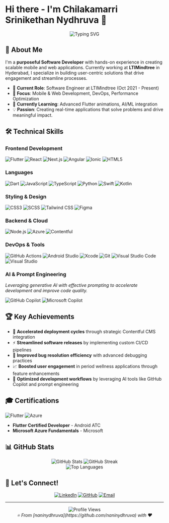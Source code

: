 # Hi there - I'm Chilakamarri Srinikethan Nydhruva 💼

<div align="center">
  <img src="https://readme-typing-svg.herokuapp.com?font=Fira+Code&pause=1000&color=2196F3&center=true&vCenter=true&width=600&lines=Software+Engineer+%40+LTIMindtree;Mobile+%26+Web+Application+Developer;Flutter+%7C+React.js+%7C+Next.js+Expert;DevOps+%26+CI%2FCD+Enthusiast" alt="Typing SVG" />
</div>

## 🚀 About Me

I'm a **purposeful Software Developer** with hands-on experience in creating scalable mobile and web applications. Currently working at **LTIMindtree** in Hyderabad, I specialize in building user-centric solutions that drive engagement and streamline processes.

- 💼 **Current Role**: Software Engineer at LTIMindtree (Oct 2021 - Present)
- 🎯 **Focus**: Mobile & Web Development, DevOps, Performance Optimization
- 🌱 **Currently Learning**: Advanced Flutter animations, AI/ML integration
- 💡 **Passion**: Creating real-time applications that solve problems and drive meaningful impact.

## 🛠️ Technical Skills

### **Frontend Development**

![Flutter](https://img.shields.io/badge/Flutter-02569B?style=for-the-badge&logo=flutter&logoColor=white)
![React](https://img.shields.io/badge/React-20232A?style=for-the-badge&logo=react&logoColor=61DAFB)
![Next.js](https://img.shields.io/badge/Next.js-000000?style=for-the-badge&logo=next.js&logoColor=white)
![Angular](https://img.shields.io/badge/Angular-DD0031?style=for-the-badge&logo=angular&logoColor=white)
![Ionic](https://img.shields.io/badge/Ionic-3880FF?style=for-the-badge&logo=ionic&logoColor=white)
![HTML5](https://img.shields.io/badge/HTML5-E34F26?style=for-the-badge&logo=html5&logoColor=white)

### **Languages**

![Dart](https://img.shields.io/badge/Dart-0175C2?style=for-the-badge&logo=dart&logoColor=white)
![JavaScript](https://img.shields.io/badge/JavaScript-F7DF1E?style=for-the-badge&logo=javascript&logoColor=black)
![TypeScript](https://img.shields.io/badge/TypeScript-007ACC?style=for-the-badge&logo=typescript&logoColor=white)
![Python](https://img.shields.io/badge/Python-3776AB?style=for-the-badge&logo=python&logoColor=yellow)
![Swift](https://img.shields.io/badge/Swift-FA7343?style=for-the-badge&logo=swift&logoColor=white)
![Kotlin](https://img.shields.io/badge/Kotlin-0095D5?style=for-the-badge&logo=kotlin&logoColor=white)

### **Styling & Design**

![CSS3](https://img.shields.io/badge/CSS3-1572B6?style=for-the-badge&logo=css3&logoColor=white)
![SCSS](https://img.shields.io/badge/SCSS-CC6699?style=for-the-badge&logo=sass&logoColor=white)
![Tailwind CSS](https://img.shields.io/badge/Tailwind_CSS-38B2AC?style=for-the-badge&logo=tailwind-css&logoColor=white)
![Figma](https://img.shields.io/badge/Figma-F24E1E?style=for-the-badge&logo=figma&logoColor=white)

### **Backend & Cloud**

![Node.js](https://img.shields.io/badge/Node.js-43853D?style=for-the-badge&logo=node.js&logoColor=white)
![Azure](https://img.shields.io/badge/Microsoft_Azure-0089D0?style=for-the-badge&logo=microsoft-azure&logoColor=white)
![Contentful](https://img.shields.io/badge/Contentful-2478CC?style=for-the-badge&logo=contentful&logoColor=white)

### **DevOps & Tools**

![GitHub Actions](https://img.shields.io/badge/GitHub_Actions-2088FF?style=for-the-badge&logo=github-actions&logoColor=white)
![Android Studio](https://img.shields.io/badge/Android_Studio-3DDC84?style=for-the-badge&logo=android-studio&logoColor=white)
![Xcode](https://img.shields.io/badge/Xcode-007ACC?style=for-the-badge&logo=xcode&logoColor=white)
![Git](https://img.shields.io/badge/Git-F05032?style=for-the-badge&logo=git&logoColor=white)
![Visual Studio Code](https://img.shields.io/badge/Visual_Studio_Code-007ACC?style=for-the-badge&logo=visual-studio-code&logoColor=white)
![Visual Studio](https://img.shields.io/badge/Visual_Studio-5C2D91?style=for-the-badge&logo=visual-studio&logoColor=white)

### **AI & Prompt Engineering**

_Leveraging generative AI with effective prompting to accelerate development and improve code quality._

![GitHub Copilot](https://img.shields.io/badge/GitHub_Copilot-000000?style=for-the-badge&logo=githubcopilot&logoColor=white)
![Microsoft Copilot](https://img.shields.io/badge/Microsoft_Copilot-0078D4?style=for-the-badge&logo=microsoft&logoColor=white)

<!-- ![Gemini](https://img.shields.io/badge/Gemini-8E77F0?style=for-the-badge&logo=googlegemini&logoColor=white) -->

## 🏆 Key Achievements

- 🚀 **Accelerated deployment cycles** through strategic Contentful CMS integration
- ⚡ **Streamlined software releases** by implementing custom CI/CD pipelines
- 🐛 **Improved bug resolution efficiency** with advanced debugging practices
- 📈 **Boosted user engagement** in period wellness applications through feature enhancements
- 🔧 **Optimized development workflows** by leveraging AI tools like GitHub Copilot and prompt engineering

## 🎓 Certifications

![Flutter](https://img.shields.io/badge/Flutter_Certified_Developer-02569B?style=for-the-badge&logo=flutter&logoColor=white)
![Azure](https://img.shields.io/badge/Microsoft_Azure_Fundamentals-0089D0?style=for-the-badge&logo=microsoft-azure&logoColor=white)

- **Flutter Certified Developer** - Android ATC
- **Microsoft Azure Fundamentals** - Microsoft

## 📊 GitHub Stats

<div align="center">
  <img src="https://github-readme-stats.vercel.app/api?username=naninydhruva&show_icons=true&theme=tokyonight&hide_border=true&private=true" alt="GitHub Stats" />
  <img src="https://github-readme-streak-stats.herokuapp.com/?user=naninydhruva&theme=tokyonight&hide_border=true" alt="GitHub Streak" />
</div>

<div align="center">
  <img src="https://github-readme-stats.vercel.app/api/top-langs/?username=naninydhruva&layout=compact&theme=tokyonight&hide_border=true" alt="Top Languages" />
</div>

## 🤝 Let's Connect!

<div align="center">

[![LinkedIn](https://img.shields.io/badge/LinkedIn-0077B5?style=for-the-badge&logo=linkedin&logoColor=white)](https://www.linkedin.com/in/srinikethannydhruva)
[![GitHub](https://img.shields.io/badge/GitHub-100000?style=for-the-badge&logo=github&logoColor=white)](https://github.com/naninydhruva)
[![Email](https://img.shields.io/badge/Email-D14836?style=for-the-badge&logo=gmail&logoColor=white)](mailto:chilakamarri.srinikethannydhru@gmail.com)

<!-- [![Portfolio](https://img.shields.io/badge/Portfolio-FF5722?style=for-the-badge&logo=todoist&logoColor=white)](your-portfolio-url) -->

</div>

---

<div align="center">
  <img src="https://komarev.com/ghpvc/?username=naninydhruva&color=blueviolet&style=for-the-badge" alt="Profile Views" />
</div>

<div align="center">
  <i>⭐ From [naninydhruva](https://github.com/naninydhruva) with ❤️</i>
</div>
